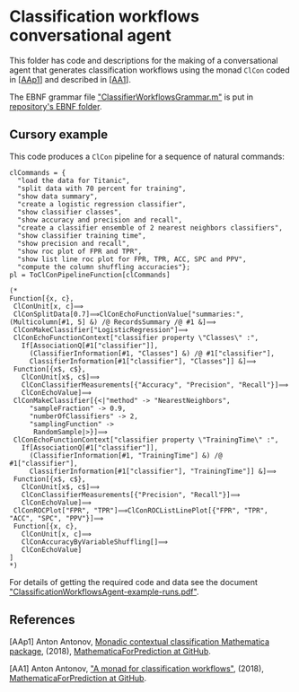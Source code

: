 # Classification workflows conversational agent

This folder has code and descriptions for the making of a conversational agent
that generates classification workflows using the monad `ClCon` coded in 
\[[AAp1](https://github.com/antononcube/MathematicaForPrediction/blob/master/MonadicProgramming/MonadicContextualClassification.m)\] 
and described in 
\[[AA1](https://github.com/antononcube/MathematicaForPrediction/blob/master/MarkdownDocuments/A-monad-for-classification-workflows.md)\].

The EBNF grammar file 
["ClassifierWorkflowsGrammar.m"](https://github.com/antononcube/ConversationalAgents/blob/master/EBNF/ClassifierWorkflowsGrammar.m)
is put in [repository's EBNF folder](https://github.com/antononcube/ConversationalAgents/blob/master/EBNF/).


## Cursory example

This code produces a `ClCon` pipeline for a sequence of natural commands:

    clCommands = {
      "load the data for Titanic", 
      "split data with 70 percent for training", 
      "show data summary", 
      "create a logistic regression classifier", 
      "show classifier classes", 
      "show accuracy and precision and recall", 
      "create a classifier ensemble of 2 nearest neighbors classifiers", 
      "show classifier training time", 
      "show precision and recall", 
      "show roc plot of FPR and TPR", 
      "show list line roc plot for FPR, TPR, ACC, SPC and PPV", 
      "compute the column shuffling accuracies"};
    pl = ToClConPipelineFunction[clCommands]
    
    (*  
    Function[{x, c}, 
     ClConUnit[x, c]⟹
     ClConSplitData[0.7]⟹ClConEchoFunctionValue["summaries:", (Multicolumn[#1, 5] &) /@ RecordsSummary /@ #1 &]⟹
     ClConMakeClassifier["LogisticRegression"]⟹
     ClConEchoFunctionContext["classifier property \"Classes\" :", 
       If[AssociationQ[#1["classifier"]], 
         (ClassifierInformation[#1, "Classes"] &) /@ #1["classifier"], 
         ClassifierInformation[#1["classifier"], "Classes"]] &]⟹
     Function[{x$, c$}, 
       ClConUnit[x$, c$]⟹
       ClConClassifierMeasurements[{"Accuracy", "Precision", "Recall"}]⟹
       ClConEchoValue]⟹
     ClConMakeClassifier[{<|"method" -> "NearestNeighbors", 
         "sampleFraction" -> 0.9, 
         "numberOfClassifiers" -> 2, 
         "samplingFunction" -> 
          RandomSample|>}]⟹
     ClConEchoFunctionContext["classifier property \"TrainingTime\" :", 
       If[AssociationQ[#1["classifier"]], 
         (ClassifierInformation[#1, "TrainingTime"] &) /@ #1["classifier"], 
         ClassifierInformation[#1["classifier"], "TrainingTime"]] &]⟹
     Function[{x$, c$}, 
       ClConUnit[x$, c$]⟹
       ClConClassifierMeasurements[{"Precision", "Recall"}]⟹
       ClConEchoValue]⟹
     ClConROCPlot["FPR", "TPR"]⟹ClConROCListLinePlot[{"FPR", "TPR", "ACC", "SPC", "PPV"}]⟹
     Function[{x, c}, 
       ClConUnit[x, c]⟹
       ClConAccuracyByVariableShuffling[]⟹
       ClConEchoValue]
    ]
    *)

For details of getting the required code and data see the document 
["ClassificationWorkflowsAgent-example-runs.pdf"](https://github.com/antononcube/ConversationalAgents/blob/master/Projects/ClassficationWorkflowsAgent/Documents/ClassificationWorkflowsAgent-example-runs.pdf).

## References

\[AAp1\] Anton Antonov, [Monadic contextual classification Mathematica package](https://github.com/antononcube/MathematicaForPrediction/blob/master/MonadicProgramming/MonadicContextualClassification.m),
(2018), [MathematicaForPrediction at GitHub](https://github.com/antononcube/MathematicaForPrediction/).    

\[AA1\] Anton Antonov, ["A monad for classification workflows"](https://github.com/antononcube/MathematicaForPrediction/blob/master/MarkdownDocuments/A-monad-for-classification-workflows.md),
(2018), [MathematicaForPrediction at GitHub](https://github.com/antononcube/MathematicaForPrediction/).    